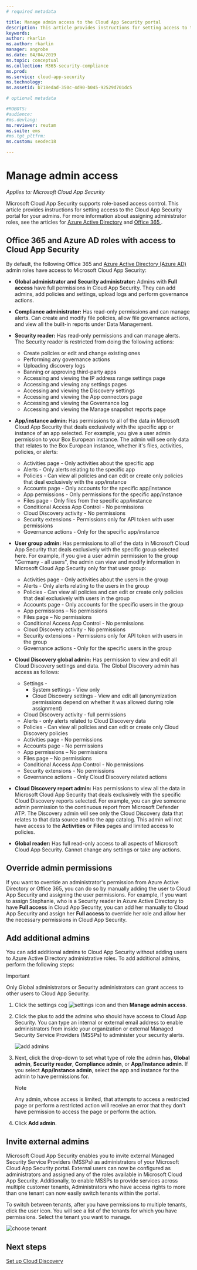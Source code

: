 ```yaml
---
# required metadata

title: Manage admin access to the Cloud App Security portal
description: This article provides instructions for setting access to the Cloud App Security portal for your admins.
keywords:
author: rkarlin
ms.author: rkarlin
manager: angrobe
ms.date: 04/04/2019
ms.topic: conceptual
ms.collection: M365-security-compliance
ms.prod:
ms.service: cloud-app-security
ms.technology:
ms.assetid: b718edad-350c-4d90-b045-92529d701dc5

# optional metadata

#ROBOTS:
#audience:
#ms.devlang:
ms.reviewer: reutam
ms.suite: ems
#ms.tgt_pltfrm:
ms.custom: seodec18

---
```

# Manage admin access

*Applies to: Microsoft Cloud App Security*

Microsoft Cloud App Security supports role-based access control. This article provides instructions for setting access to the Cloud App Security portal for your admins. For more information about assigning administrator roles, see the articles for [Azure Active Directory](https://docs.microsoft.com/azure/active-directory/active-directory-assign-admin-roles) and [Office 365 ](https://docs.microsoft.com/office365/admin/add-users/assign-admin-roles).

## Office 365 and Azure AD roles with access to Cloud App Security

By default, the following Office 365 and [Azure Active Directory (Azure AD)](https://docs.microsoft.com/azure/active-directory/users-groups-roles/directory-assign-admin-roles) admin roles have access to Microsoft Cloud App Security:

- **Global administrator and Security administrator:** Admins with **Full access** have full permissions in Cloud App Security. They can add admins, add policies and settings, upload logs and perform governance actions.

- **Compliance administrator:** Has read-only permissions and can manage alerts. Can create and modify file policies, allow file governance actions, and view all the built-in reports under Data Management. 

- **Security reader:** Has read-only permissions and can manage alerts. The Security reader is restricted from doing the following actions:

  - Create policies or edit and change existing ones 
  - Performing any governance actions 
  - Uploading discovery logs
  - Banning or approving third-party apps
  - Accessing and viewing the IP address range settings page
  - Accessing and viewing any settings pages 
  - Accessing and viewing the Discovery settings 
  - Accessing and viewing the App connectors page
  - Accessing and viewing the Governance log 
  - Accessing and viewing the Manage snapshot reports page 

- **App/instance admin:** Has permissions to all of the data in Microsoft Cloud App Security that deals exclusively with the specific app or instance of an app selected. For example, you give a user admin permission to your Box European instance. The admin will see only data that relates to the Box European instance, whether it's files, activities, policies, or alerts:

  - Activities page - Only activities about the specific app
  - Alerts - Only alerts relating to the specific app
  - Policies - Can view all policies and can edit or create only policies that deal exclusively with the app/instance
  - Accounts page - Only accounts for the specific app/instance
  - App permissions - Only permissions for the specific app/instance
  - Files page - Only files from the specific app/instance
  - Conditional Access App Control - No permissions
  - Cloud Discovery activity - No permissions
  - Security extensions - Permissions only for API token with user permissions
  - Governance actions - Only for the specific app/instance 

- **User group admin:** Has permissions to all of the data in Microsoft Cloud App Security that deals exclusively with the specific group selected here. For example, if you give a user admin permission to the group "Germany - all users", the admin can view and modify information in Microsoft Cloud App Security only for that user group:

  - Activities page - Only activities about the users in the group
  - Alerts - Only alerts relating to the users in the group
  - Policies - Can view all policies and can edit or create only policies that deal exclusively with users in the group
  - Accounts page - Only accounts for the specific users in the group
  - App permissions – No permissions
  - Files page – No permissions
  - Conditional Access App Control - No permissions
  - Cloud Discovery activity - No permissions
  - Security extensions - Permissions only for API token with users in the group
  - Governance actions - Only for the specific users in the group

- **Cloud Discovery global admin:**  Has permission to view and edit all Cloud Discovery settings and data. The Global Discovery admin has access as follows:

  - Settings - 
     -  System settings - View only
     - Cloud Discovery settings - View and edit all (anonymization permissions depend on whether it was allowed during role assignment)
  - Cloud Discovery activity - full permissions
  - Alerts - only alerts related to Cloud Discovery data
  - Policies - Can view all policies and can edit or create only Cloud Discovery policies
  - Activities page - No permissions
  - Accounts page - No permissions
  - App permissions – No permissions
  - Files page – No permissions
  - Conditional Access App Control - No permissions
  - Security extensions - No permissions
  - Governance actions - Only Cloud Discovery related actions

- **Cloud Discovery report admin:** Has permissions to view all the data in Microsoft Cloud App Security that deals exclusively with the specific Cloud Discovery reports selected. For example, you can give someone admin permission to the continuous report from Microsoft Defender ATP. The Discovery admin will see only the Cloud Discovery data that relates to that data source and to the app catalog.
This admin will not have access to the **Activities** or **Files** pages and limited access to policies.

- **Global reader:** Has full read-only access to all aspects of Microsoft Cloud App Security. Cannot change any settings or take any actions.
 
## Override admin permissions

If you want to override an administrator's permission from Azure Active Directory or Office 365, you can do so by manually adding the user to Cloud App Security and assigning the user permissions.
For example, if you want to assign Stephanie, who is a Security reader in Azure Active Directory to have **Full access** in Cloud App Security, you can add her manually to Cloud App Security and assign her **Full access** to override her role and allow her the necessary permissions in Cloud App Security. 

## Add additional admins

You can add additional admins to Cloud App Security without adding users to Azure Active Directory administrative roles. To add additional admins, perform the following steps:

   >[!IMPORTANT]
   > Only Global administrators or Security administrators can grant access to other users to Cloud App Security.


1. Click the settings cog ![settings icon](./media/settings-icon.png "settings icon") and then **Manage admin access**. 

2. Click the plus to add the admins who should have access to Cloud App Security. You can type an internal or external email address to enable administrators from inside your organization or external Managed Security Service Providers (MSSPs) to administer your security alerts.
  
   ![add admins](./media/add-admin.png)

3. Next, click the drop-down to set what type of role the admin has, **Global admin**, **Security reader**, **Compliance admin**, or **App/Instance admin**. If you select **App/Instance admin**, select the app and instance for the admin to have permissions for.

     >[!NOTE]
      >Any admin, whose access is limited, that attempts to access a restricted page or perform a restricted action will receive an error that they don't have permission to access the page or perform the action.

4. Click **Add admin**.  

## Invite external admins

Microsoft Cloud App Security enables you to invite external Managed Security Service Providers (MSSPs) as administrators of your Microsoft Cloud App Security portal. External users can now be configured as administrators and assigned any of the roles available in Microsoft Cloud App Security. Additionally, to enable MSSPs to provide services across multiple customer tenants, Administrators who have access rights to more than one tenant can now easily switch tenants within the portal. 

To switch between tenants, after you have permissions to multiple tenants, click the user icon. You will see a list of the tenants for which you have permissions. Select the tenant you want to manage.

![choose tenant](./media/choose-tenant.png "choose tenant")

## Next steps  
[Set up Cloud Discovery](set-up-cloud-discovery.md)   
  
  
  
